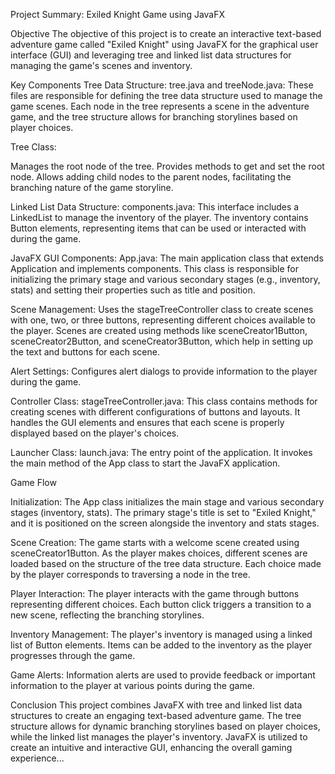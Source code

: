 Project Summary: Exiled Knight Game using JavaFX

Objective
The objective of this project is to create an interactive text-based adventure game called "Exiled Knight" using JavaFX for the graphical user interface (GUI) and leveraging tree and linked list data structures for managing the game's scenes and inventory.

Key Components
Tree Data Structure:
tree.java and treeNode.java: These files are responsible for defining the tree data structure used to manage the game scenes. 
Each node in the tree represents a scene in the adventure game, and the tree structure allows for branching storylines based on player choices.

Tree Class:

Manages the root node of the tree.
Provides methods to get and set the root node.
Allows adding child nodes to the parent nodes, facilitating the branching nature of the game storyline.

Linked List Data Structure:
components.java: This interface includes a LinkedList to manage the inventory of the player. The inventory contains Button elements, representing items that can be used or interacted with during the game.

JavaFX GUI Components:
App.java: The main application class that extends Application and implements components. This class is responsible for initializing the primary stage and various secondary stages (e.g., inventory, stats) and setting their properties such as title and position.

Scene Management:
Uses the stageTreeController class to create scenes with one, two, or three buttons, representing different choices available to the player.
Scenes are created using methods like sceneCreator1Button, sceneCreator2Button, and sceneCreator3Button, which help in setting up the text and buttons for each scene.

Alert Settings:
Configures alert dialogs to provide information to the player during the game.

Controller Class:
stageTreeController.java: This class contains methods for creating scenes with different configurations of buttons and layouts. 
It handles the GUI elements and ensures that each scene is properly displayed based on the player's choices.

Launcher Class:
launch.java: The entry point of the application. It invokes the main method of the App class to start the JavaFX application.

Game Flow

Initialization:
The App class initializes the main stage and various secondary stages (inventory, stats).
The primary stage's title is set to "Exiled Knight," and it is positioned on the screen alongside the inventory and stats stages.

Scene Creation:
The game starts with a welcome scene created using sceneCreator1Button.
As the player makes choices, different scenes are loaded based on the structure of the tree data structure. Each choice made by the player corresponds to traversing a node in the tree.

Player Interaction:
The player interacts with the game through buttons representing different choices.
Each button click triggers a transition to a new scene, reflecting the branching storylines.

Inventory Management:
The player's inventory is managed using a linked list of Button elements. Items can be added to the inventory as the player progresses through the game.

Game Alerts:
Information alerts are used to provide feedback or important information to the player at various points during the game.

Conclusion
This project combines JavaFX with tree and linked list data structures to create an engaging text-based adventure game. 
The tree structure allows for dynamic branching storylines based on player choices, while the linked list manages the player's inventory.
JavaFX is utilized to create an intuitive and interactive GUI, enhancing the overall gaming experience...

